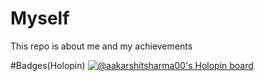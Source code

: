 # Myself
This repo is about me and my achievements

#Badges(Holopin)
[![@aakarshitsharma00's Holopin board](https://holopin.io/api/user/board?user=aakarshitsharma00)](https://holopin.io/@aakarshitsharma00)
